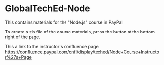 GlobalTechEd-Node
=================

This contains materials for the "Node.js" course in PayPal

To create a zip file of the course materials, press the button at the bottom right of the page.

This a link to the instructor's confluence page:
https://confluence.paypal.com/cnfl/display/teched/Node+Course+Instructor%27s+Page


